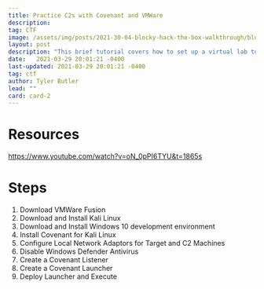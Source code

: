 ```yaml
---
title: Practice C2s with Covenant and VMWare
description: 
tag: CTF
image: /assets/img/posts/2021-30-04-blocky-hack-the-box-walkthrough/blocky.png
layout: post
description: "This brief tutorial covers how to set up a virtual lab to practice using the Covenant C2 Server with Kali Linux and Windows"
date:   2021-03-29 20:01:21 -0400
last-updated: 2021-03-29 20:01:21 -0400
tag: ctf
author: Tyler Butler
lead: ""
card: card-2
---
```

# Resources 

https://www.youtube.com/watch?v=oN_0pPI6TYU&t=1865s


# Steps 

1) Download VMWare Fusion
2) Download and Install Kali Linux
3) Download and Install Windows 10 development environment
4) Install Covenant for Kali Linux 
5) Configure Local Network Adaptors for Target and C2 Machines 
6) Disable Windows Defender Antivirus 
7) Create a Covenant Listener 
8) Create a Covenant Launcher 
9) Deploy Launcher and Execute 






